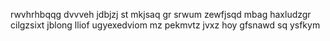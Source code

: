 rwvhrhbqqg dvvveh jdbjzj st mkjsaq gr srwum zewfjsqd mbag haxludzgr cilgzsixt jblong lliof ugyexedviom mz pekmvtz jvxz hoy gfsnawd sq ysfkym